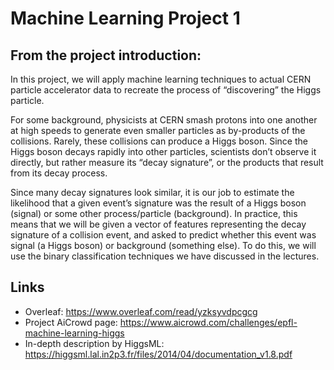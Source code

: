 # Machine Learning Project 1

## From the project introduction:
In this project, we will apply machine learning techniques to actual CERN particle accelerator data to recreate the process of “discovering” the Higgs particle.

For some background, physicists at CERN smash protons into one another at high speeds to generate even smaller particles as by-products of the collisions. Rarely, these collisions can produce a Higgs boson. Since the Higgs boson decays rapidly into other particles, scientists don’t observe it directly, but rather measure its “decay signature”, or the products that result from its decay process.

Since many decay signatures look similar, it is our job to estimate the likelihood that a given event’s signature was the result of a Higgs boson (signal) or some other process/particle (background). In practice, this means that we will be given a vector of features representing the decay signature of a collision event, and asked to predict whether this event was signal (a Higgs boson) or background (something else). To do this, we will use the binary classification techniques we have discussed in the lectures.

## Links
- Overleaf: https://www.overleaf.com/read/yzksyvdpcgcg
- Project AiCrowd page: https://www.aicrowd.com/challenges/epfl-machine-learning-higgs
- In-depth description by HiggsML: https://higgsml.lal.in2p3.fr/files/2014/04/documentation_v1.8.pdf